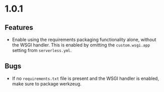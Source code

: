 # 1.0.1
## Features
* Enable using the requirements packaging functionality alone, without the WSGI handler. This is enabled by omitting the `custom.wsgi.app` setting from `serverless.yml`.

## Bugs
* If no `requirements.txt` file is present and the WSGI handler is enabled, make sure to package werkzeug.
